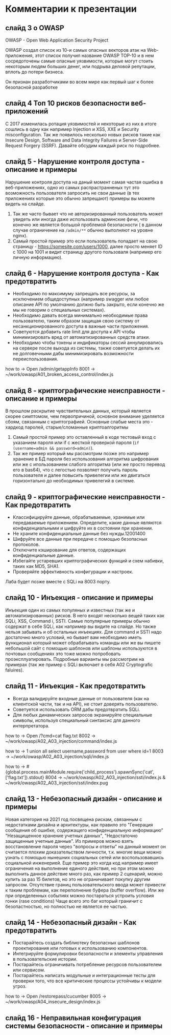 # Комментарии к презентации
## слайд 3 о OWASP
OWASP - Open Web Application Security Project

OWASP создал список из 10-и самых опасных векторов атак на Web-приложения, этот список получил название OWASP TOP-10 и в нем сосредоточены самые опасные уязвимости, которые могут стоить некоторым людям больших денег, или подрыва деловой репутации, вплоть до потери бизнеса.

Он признан разработчиками во всем мире как первый шаг к более безопасной разработкe


## слайд 4 Топ 10 рисков безопасности веб-приложений

С 2017 изменилась ротация уязвимостей и некоторые из них в итоге сошлись в одну как например Injection и XSS, XXE и Security misconfiguration. Так же появилось несколько новых рисков такие как Insecure Design, Software and Data Integrity Failures и Server-Side Request Forgery (SSRF). Давайте обсудим каждый риск по подробнее.

## слайд 5 - Нарушение контроля доступа - описание и примеры

Нарушение контроля доступа на даный момент самая частая ошибка в веб-приложениях, одно из самых распрастранненых тут это возможность пользователя запросить не свои данные (в тех приложениях которые это обычно запрещают) примеры вы можете видеть на слайде. 
1. Так же часто бывает что не авторизированный пользователь может увидеть или иногда даже использовать админские фичи, что конечно же является большой проблемой безопасности ( в данном случае ограничение на `/admin/**` обычно выполняют на уровне nginx).
2. Самый простой пример это если пользователь попадает на свою страницу - https://somesite.com/users/1000, далее просто меняет ID с 1000 на 1001 и видит страницу другого пользоваля (например его личную информацию).

## слайд 6  - Нарушение контроля доступа - Как предотвратить

* Необходимо по максимуму запрещать все ресурсы, за исключением общедоступных (например swagger или любое описание API по умолчанию должно быть закрыто, если конечно же мы не говорим о специальных системах).
* Необходимо давать всегда минимально необходимые права пользователю, таким образом защищая свою систему от несанкционированного доступа в важные части приложения.
* Советуются добавить rate limit для доступа к API чтобы минимизировать вред от автоматизированных средств атаки.
* Необходимо чтобы токены и индификаторы сессий аннулировались на сервере после выхода из системы, также советуется делать их не долговечными дабы минимизировать возможности переиспользования.

how to -> Open /admin/getappInfo
8001 -> ~/work/owasp/A01_broken_access_control/index.js

## слайд 8 - криптографические неисправности - описание и примеры

В прошлом раскрытие чувствительных данных, который является скорее симптомом, чем первопричиной, основное внимание уделяется сбоям, связанным с криптографией.
Основные слабые места это - хардкод паролей, старые/сломанные криптоалгоритмы
1. Самый простой пример это оставленный в коде тестовый вход с указанием пароля или if с жесткой проверкой пароля (`if (username=admin && password=admin)`).
2. Так же пример который мы рассмотрим позже это например хранение в БД пароля без использования алгоритма шифрования или же с ипользованием слабого алгоритма (или же просто перевод его в bas64), что с легостью позволяет получить пароль пользователя и далее повысить привелегии или же двигаться горизонтально до необходимых привелегий в системе.

## слайд 9 - криптографические неисправности - Как предотвратить

* Классифицируйте данные, обрабатываемые, хранимые или передаваемые приложением. Определите, какие данные являются конфиденциальными и шифруйте их в состоянии при хранении.
* Не храните конфиденциальные данные без нужды.12001400
* Шифруйте все данные при передаче с помощью безопасных протоколов.
* Отключите кэширование для ответов, содержащих конфиденциальные данные.
* Избегайте устаревших криптографических функций и схем набивки, таких как MD5, SHA1.
* Проверяйте эффективность конфигурации и настроек.

Лаба будет позже вместе с SQLi на 8003 порту.

## слайд 10 - Инъекция - описание и примеры

Инъекция один из самых популяных и известных (так же и автоматизированных) рисков. В него входят несколько вещей таких как SQLi, XSS, Command i, SSTI.
Самые популярные примеры обычно содержат в себе SQLi, как например вы видите на слайде. Но также нельзя забывать и об остальных инъекциях. Для command и SSTI надо достаточно много условий, но бывает вам необходимо иметь функционал который может обрабатывать команды 
или же вы пишете небольшой сайт с помощью шаблонов или шаблоны используются в почтовых сообщениях это тоже можно попробовать проэксплуатировать.
Подробные варианты мы рассмотрим на примерах (так же пример с SQLi включает в себя A02 Cryptografic faluires).

## слайд 11 - Инъекция - Как предотвратить

* Всегда валидируйте входные данные от пользователя (как на клиентской части, так и на API), не стоит доверять пользователю.
* Советуется использовать ORM дабы предотвратить SQLi.
* Для любых динамических запросов экранируйте специальные символы, используя специальный синтаксис для данного интерпретатора.

how to -> Open /?cmd=cat flag.txt
8002 -> ~/work/owasp/A02_A03_injection/command/index.js

how to -> 1 union all select username,password from user where id=1
8003 -> ~/work/owasp/A02_A03_injection/sqli/index.js

how to -> #{global.process.mainModule.require('child_process').spawnSync('cat', ['flag.txt']).stdout}
8004 -> ~/work/owasp/A02_A03_injection/ssti/index.js & ~/work/owasp/A02_A03_injection/ssti/index.pug

## слайд 13 - Небезопасный дизайн - описание и примеры

Новая категория на 2021 год посвящена рискам, связанным с недостатками дизайна и архитектуры, как правило это "Генерация сообщения об ошибке, содержащего конфиденциальную информацию" "Незащищенное хранение учетных данных", "Недостаточно защищенные учетные данные".
Из примеров можно взять восстановление пароля через "вопросы и ответы" на данный момент он считается плохим доказательством личности, т.к. многие вещи можно узнать с помощью нынешних социальных сетей или воспользовавшись социальной инженерией.
Еще пример это когда код например имеет ограничения на выполнение единого действия, но при этом можно выполнить данное действие много раз, как пример 2 сценарий, можно купить за раз 15 билетов, но это не ограничивает покупку другим запросом.
Отсутствие границ пользовательского ввода может привести к таким проблемам, как переполнение буфера (buffer overflow). Или же при определенных событиях можно постараться устроить условия гонки (rase conditions)
Чаще всего это баг который граничит с безопастностью, но полностью не является ее частью.

## слайд 14 - Небезопасный дизайн - Как предотвратить

* Постарайтесь создать библиотеку безопасных шаблонов проектирования или готовых к использованию компонентов.
* Интегрируйте формулировки безопасности и элементы управления в пользовательские истории.
* Постарайтесь ограничивать потребление ресурсов пользователем или сервисом.
* Постарайтесь написать модульные и интеграционные тесты для проверки того, что все критические процессы устойчивы к модели угроз.

how to -> Open /restorepass/cucumber
8005 -> ~/work/owasp/A04_insecure_design/index.js

## слайд 16 - Неправильная конфигурация системы безопасности  - описание и примеры



